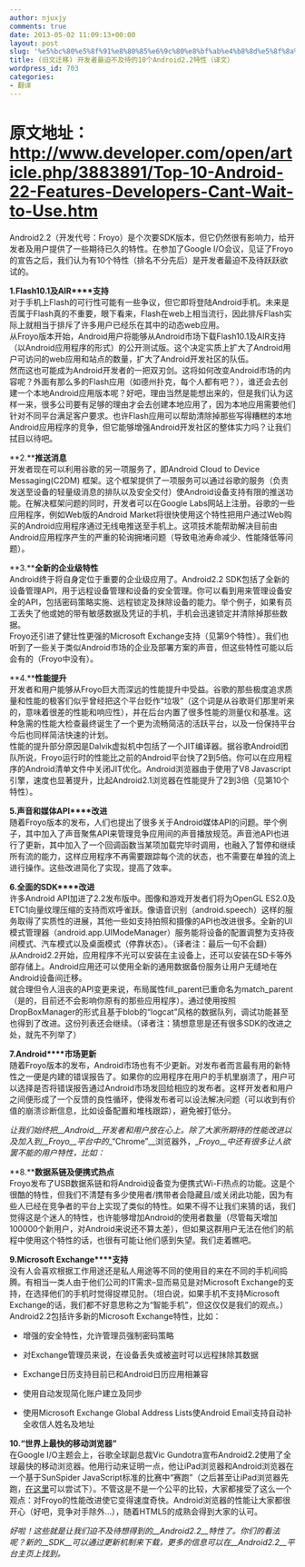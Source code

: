 ```yaml
---
author: njuxjy
comments: true
date: 2013-05-02 11:09:13+00:00
layout: post
slug: '%e5%bc%80%e5%8f%91%e8%80%85%e6%9c%80%e8%bf%ab%e4%b8%8d%e5%8f%8a%e5%be%85%e7%9a%8410%e4%b8%aaandroid2-2%e7%89%b9%e6%80%a7%ef%bc%88%e8%af%91%e6%96%87%ef%bc%89'
title: (旧文迁移) 开发者最迫不及待的10个Android2.2特性（译文）
wordpress_id: 703
categories:
- 翻译
---
```


原文地址：http://www.developer.com/open/article.php/3883891/Top-10-Android-22-Features-Developers-Cant-Wait-to-Use.htm     
======================================================================= 

 

Android2.2（开发代号：Froyo）是个次要SDK版本，但它仍然很有影响力，给开发者及用户提供了一些期待已久的特性。在参加了Google I/O会议，见证了Froyo的宣告之后，我们认为有10个特性（排名不分先后）是开发者最迫不及待跃跃欲试的。 

 

**1.Flash10.1****及****AIR****支持**      
对于手机上Flash的可行性可能有一些争议，但它即将登陆Android手机。未来是否属于Flash真的不重要，眼下看来，Flash在web上相当流行，因此排斥Flash实际上就相当于排斥了许多用户已经乐在其中的动态web应用。      
从Froyo版本开始，Android用户将能够从Android市场下载Flash10.1及AIR支持（以Android应用程序的形式）的公开测试版。这个决定实质上扩大了Android用户可访问的web应用和站点的数量，扩大了Android开发社区的队伍。      
然而这也可能成为Android开发者的一把双刃剑。这将如何改变Android市场的内容呢？外面有那么多的Flash应用（如德州扑克，每个人都有吧？），谁还会去创建一个本地Android应用版本呢？好吧，理由当然是能想出来的，但是我们认为这样一来，很多公司要有足够的理由才会去创建本地应用了，因为本地应用需要他们针对不同平台满足客户要求。也许Flash应用可以帮助清除掉那些写得糟糕的本地Android应用程序的竞争，但它能够增强Android开发社区的整体实力吗？让我们拭目以待吧。 

 

**2.****推送消息**      
开发者现在可以利用谷歌的另一项服务了，即Android Cloud to Device Messaging(C2DM) 框架。这个框架提供了一项服务可以通过谷歌的服务（负责发送至设备的轻量级消息的排队以及安全交付）使Android设备支持有限的推送功能。在解决框架问题的同时，开发者可以在Google Labs网站上注册。谷歌的一些应用程序，例如Web版的Android Market将很快使用这个特性把用户通过Web购买的Android应用程序通过无线电推送至手机上。这项技术能帮助解决目前由Android应用程序产生的严重的轮询拥堵问题（导致电池寿命减少、性能降低等问题）。 

 

**3.****全新的企业级特性**      
Android终于将自身定位于重要的企业级应用了。Android2.2 SDK包括了全新的设备管理API，用于远程设备管理和设备的安全管理。你可以看到用来管理设备安全的API，包括密码策略实施、远程锁定及抹除设备的能力。举个例子，如果有员工丢失了他或她的带有敏感数据及凭证的手机，手机会迅速锁定并清除掉那些数据。      
Froyo还引进了健壮性更强的Microsoft Exchange支持（见第9个特性）。我们也听到了一些关于类似Android市场的企业及部署方案的声音，但这些特性可能以后会有的（Froyo中没有）。 

 

**4.****性能提升**      
开发者和用户能够从Froyo巨大而深远的性能提升中受益。谷歌的那些极度追求质量和性能的极客们似乎曾经把这个平台贬作“垃圾”（这个词是从谷歌哥们那里听来的，意味着很差的性能和响应性），并在后台内置了很多性能的测量仪和基准。这种急需的性能大检查最终诞生了一个更为流畅简洁的活跃平台，以及一份保持平台今后也同样简洁快速的计划。      
性能的提升部分原因是Dalvik虚拟机中包括了一个JIT编译器。据谷歌Android团队所说，Froyo运行时的性能比之前的Android平台快了2到5倍。你可以在应用程序的Android清单文件中关闭JIT优化。Android浏览器由于使用了V8 Javascript引擎，速度也显著提升，比起Android2.1浏览器在性能提升了2到3倍（见第10个特性）。 

 

**5.****声音和媒体****API****改进**      
随着Froyo版本的发布，人们也提出了很多关于Android媒体API的问题。举个例子，其中加入了声音聚焦API来管理竞争应用间的声音播放规范。声音池API也进行了更新，其中加入了一个回调函数当某项加载完毕时调用，也融入了暂停和继续所有流的能力，这样应用程序不再需要跟踪每个流的状态，也不需要在单独的流上进行操作。这些改进简化了实现，提高了效率。 

 

**6.****全面的****SDK****改进**      
许多Android API加进了2.2发布版中。图像和游戏开发者们将为OpenGL ES2.0及ETC1向量纹理压缩的支持而欢呼雀跃。像语音识别（android.speech）这样的服务取得了实质性的进展，其他一些如支持拍照和摄像的API也改进很多。全新的UI模式管理器（android.app.UIModeManager）服务能将设备的配置调整为支持夜间模式、汽车模式以及桌面模式（停靠状态）。（译者注：最后一句不会翻）      
从Android2.2开始，应用程序不光可以安装在主设备上，还可以安装在SD卡等外部存储上。Android应用还可以使用全新的通用数据备份服务让用户无缝地在Android设备间迁移。      
就合理但令人沮丧的API变更来说，布局属性fill_parent已重命名为match_parent（是的，目前还不会影响你原有的那些应用程序）。通过使用按照DropBoxManager的形式且基于blob的“logcat”风格的数据队列，调试功能甚至也得到了改进。这份列表还会继续。（译者注：猜想意思是还有很多SDK的改进之处，就先不列举了） 

 

**7.Android****市场更新**      
随着Froyo版本的发布，Android市场也有不少更新。对发布者而言最有用的新特性之一便是内建的错误报告了。如果你的应用程序在用户的手机里崩溃了，用户可以选择是否将错误报告通过Android市场发回给相应的发布者。这样开发者和用户之间便形成了一个反馈的良性循环，使得发布者可以设法解决问题（可以收到有价值的崩溃诊断信息，比如设备配置和堆栈跟踪），避免被打低分。 

 

_让我们始终把__Android__开发者和用户放在心上。除了大家所期待的性能改进以及加入到__Froyo__平台中的__“Chrome”__浏览器外，__Froyo__中还有很多让人欲罢不能的用户特性，比如：_

 

**8.****数据系链及便携式热点**      
Froyo发布了USB数据系链和将Android设备变为便携式Wi-Fi热点的功能。这是个很酷的特性，但我们不清楚有多少使用者/携带者会隐藏且/或关闭此功能，因为有些人已经在竞争者的平台上实现了类似的特性。如果不得不让我们来猜的话，我们觉得这是个迷人的特性，也许能够增加Android的使用者数量（尽管每天增加100000个新用户，对Android来说还不算太差），但如果这群用户无法在他们的航程中使用这个特性的话，也很有可能让他们感到失望。我们走着瞧吧。 

 

**9.Microsoft Exchange****支持**      
没有人会喜欢根据工作用途还是私人用途等不同的使用目的来在不同的手机间捣腾。有相当一类人由于他们公司的IT需求–显而易见是对Microsoft Exchange的支持，在选择他们的手机时觉得捉襟见肘。（坦白说，如果手机不支持Microsoft Exchange的话，我们都不好意思称之为“智能手机”，但这仅仅是我们的观点。）      
Android2.2包括许多新的Microsoft Exchange特性，比如： 

 

  
  * 增强的安全特性，允许管理员强制密码策略 
   
  * 对Exchange管理员来说，在设备丢失或被盗时可以远程抹除其数据 
   
  * Exchange日历支持目前已和Android日历应用相兼容 
   
  * 使用自动发现简化账户建立及同步 
   
  * 使用Microsoft Exchange Global Address Lists使Android Email支持自动补全收信人姓名及地址
 

**10.“****世界上最快的移动浏览器****”**      
在Google I/O主题会上，谷歌全球副总裁Vic Gundotra宣布Android2.2使用了全球最快的移动浏览器。他用行动来证明一点，他让iPad浏览器和Android浏览器在一个基于SunSpider JavaScript标准的比赛中“赛跑”（之后甚至让iPad浏览器先跑，[在这里](http://bit.ly/dq5Lb7)可以尝试下）。不管这是不是一个公平的比较，大家都接受了这么一个观点：对Froyo的性能改进使它变得速度奇快。Android浏览器的性能让大家都很开心（好吧，竞争对手除外…），随着HTML5的成熟会得到大家的认可。 

 

_好啦！这些就是让我们迫不及待想得到的__Android2.2__特性了。你们的看法呢？新的__SDK__可以通过更新机制来下载，更多的信息可以在__Android2.2__平台主页上找到。_

